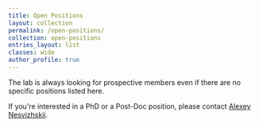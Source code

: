 ```yaml
---
title: Open Positions
layout: collection
permalink: /open-positions/
collection: open-positions
entries_layout: list
classes: wide
author_profile: true
---
```


The lab is always looking for prospective members even if there are no specific
positions listed here.

If you're interested in a PhD or a Post-Doc position, please contact [Alexey
Nesvizhskii](mailto:nesvi@med.umich.edu).
